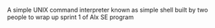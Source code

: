 A simple UNIX command interpreter known as simple shell built by two people to wrap up sprint 1 of Alx SE program
